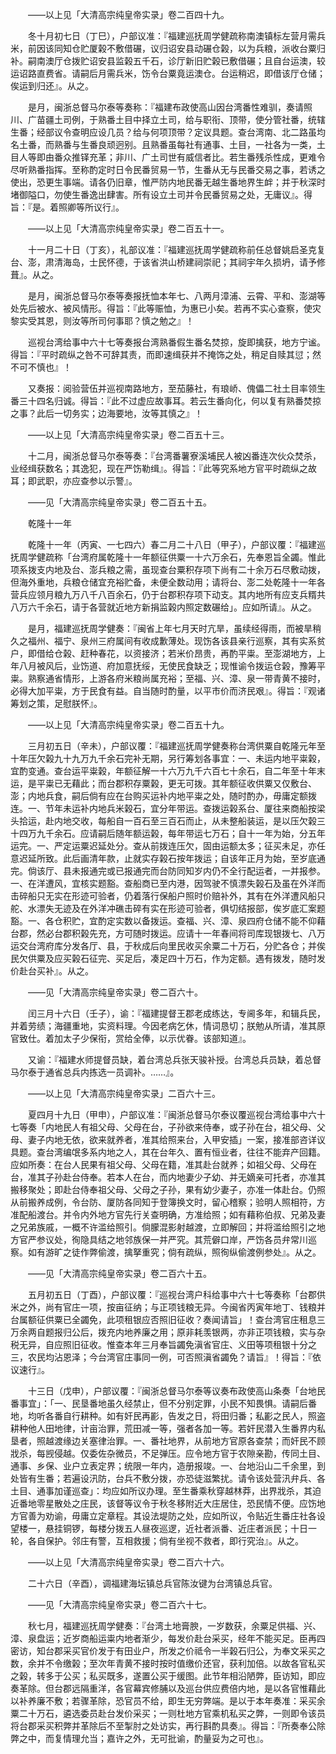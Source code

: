 <!-- { "loadSidebar": true } -->
　　——以上见「大清高宗纯皇帝实录」卷二百四十九。 

　　冬十月初七日（丁巳），户部议准：『福建巡抚周学健疏称南澳镇标左营月需兵米，前因该同知仓贮厦榖不敷借碾，议归诏安县动碾仓榖，以为兵粮，派收台粟归补。嗣南澳厅仓拨贮诏安县监榖五千石，诊厅新旧贮榖已敷借碾；且自台运澳，较运诏路直费省。请嗣后月需兵米，饬令台粟竟运澳仓。台运稍迟，即借该厅仓储；俟运到归还』。从之。 

　　是月，闽浙总督马尔泰等奏称：『福建布政使高山因台湾番性难驯，奏请照川、广苗疆土司例，于熟番土目中择立土司，给与职衔、顶带，使分管社番，统辖生番；经部议令查明应设几员？给与何项顶带？定议具题。查台湾南、北二路虽均名土番，而熟番与生番良顽迥别。且熟番虽每社有通事、土目，一社各为一类，土目人等即由番众推铎充革；非川、广土司世有威信者比。若生番残杀性成，更难令尽听熟番指挥。至称酌定时日令民番贸易一节，生番从无与民番交易之事，若诱之使出，恐更生事端。请各仍旧章，惟严防内地民番无越生番地界生衅；并于秋深时堵御隘口，勿使生番逸出肆害。所有设立土司并令民番贸易之处，无庸议』。得旨：『是。着照卿等所议行』。 

　　——以上见「大清高宗纯皇帝实录」卷二百五十一。 

　　十一月二十日（丁亥），礼部议准：『福建巡抚周学健疏称前任总督姚启圣克复台、澎，肃清海岛，士民怀德，于该省洪山桥建祠崇祀；其祠宇年久损坍，请予修葺』。从之。 

　　是月，闽浙总督马尔泰等奏报抚恤本年七、八两月漳浦、云霄、平和、澎湖等处先后被水、被风情形。得旨：『此等赈恤，为惠已小矣。若再不实心查察，使灾黎实受其恩，则汝等所司何事耶？慎之勉之』！ 

　　巡视台湾给事中六十七等奏报台湾熟番假生番名焚掠，旋即擒获，地方宁谧。得旨：『平时疏纵之咎不可辞其责，而即速缉获并不掩饰之处，稍足自赎其愆；然不可不慎也』！ 

　　又奏报：阅验营伍并巡视南路地方，至茄藤社，有琅峤、傀儡二社土目率领生番三十四名归诚。得旨：『此不过虚应故事耳。若云生番向化，何以复有熟番焚掠之事？此后一切务实；边海要地，汝等其慎之』！ 

　　——以上见「大清高宗纯皇帝实录」卷二百五十三。 

　　十二月，闽浙总督马尔泰等奏：『台湾番薯寮溪埔民人被凶番连次伙众焚杀，业经缉获数名；其逸犯，现在严饬勒缉』。得旨：『此等究系地方官平时疏纵之故耳；即武职，亦应查参以示警』。 

　　——见「大清高宗纯皇帝实录」卷二百五十五。 

　　乾隆十一年 

　　乾隆十一年（丙寅、一七四六）春二月二十八日（甲子），户部议覆：『福建巡抚周学健疏称「台湾府属乾隆十一年额征供粟一十六万余石，先奉恩旨全蠲。惟此项系拨支内地及台、澎兵粮之需，虽现查台粟积存项下尚有二十余万石尽敷动拨，但海外重地，兵粮仓储宜充裕贮备，未便全数动用；请将台、澎二处乾隆十一年各营兵应领月粮九万八千八百余石，仍于台郡积存项下动支。其内地所有应支兵糈共八万六千余石，请于各营就近地方新捐监榖内照定数碾给」。应如所请』。从之。 

　　是月，福建巡抚周学健奏：『闽省上年七月天时亢旱，虽续经得雨，而被旱稍久之福州、福宁、泉州三府属间有收成歉薄处。现饬各该县亲行巡察，其有实系贫户，即借给仓榖、赶种春花，以资接济；若米价昂贵，再酌平粜。至澎湖地方，上年八月被风后，业饬道、府加意抚绥，无使民食缺乏；现惟谕令拨运仓榖，豫筹平粜。熟察通省情形，上游各府米粮尚属充裕；至福、兴、漳、泉一带青黄不接时，必得大加平粜，方于民食有益。自当随时酌量，以平市价而济民艰』。得旨：『观诸筹划之策，足慰朕怀』。 

　　——以上见「大清高宗纯皇帝实录」卷二百五十九。 

　　三月初五日（辛未），户部议覆：『福建巡抚周学健奏称台湾供粟自乾隆元年至十年压欠榖九十九万九千余石完补无期，另行筹划各事宜：一、未运内地平粜榖，宜酌变通。查台运平粜榖，年额征解一十六万九千六百七十余石，自二年至十年末运，是平粜已无藉此；而台郡积存粟榖，更无可拨。其年额征收供粟又仅敷台、澎；内地兵食，嗣后倘有应在台购买运补内地平粜之处，随时酌办，毋庸定额拨连。一、节年未运补内地兵米榖石，宜分年带运。查拨运榖系台、厦往来商船按梁头拾运，赴内地交收，每船自一百石至三百石而止，从未整船装运，是以压欠榖三十四万九千余石。应请嗣后随年额运榖，每年带运七万石；自十一年为始，分五年运完。一、严定运粟迟延处分。查从前拨连压欠，固由运额太多；征买未足，亦任意迟延所致。此后画清年款，止就实存榖石按年拨运；自该年正月为始，至岁底通完。倘该厅、县未报通完或已报通完而台防同知岁内仍不全行配运者，一并报参。一、在洋遭风，宜核实题豁。查船商已至内港，因驾驶不慎漂失榖石及虽在外洋而击碎船只无实在形迹可验者，仍着落行保船户照时价赔补外，其有在外洋遭风船只舵、水漂失无迹及在外洋冲礁击碎有实在形迹可验者，俱切结报部，俟岁底汇案题豁。一、各仓积贮，宜酌定实数以备拨运。查福、兴、漳、泉四府仓储不能不仰藉台郡，然必台郡积榖先充，方可随时拨运。应请十一年春间将司库现银拨七、八万运交台湾府库分发各厅、县，于秋成后向里民收买余粟二十万石，分贮各仓；并俟民欠供粟及应买榖石征完、买足后，凑足四十万石，作为定额。遇有拨发，随时发价赴台买补』。从之。 

　　——见「大清高宗纯皇帝实录」卷二百六十。 

　　闰三月十六日（壬子），谕：『福建提督王郡老成练达，专阃多年，和辑兵民，并着劳绩；海疆重地，实资料理。今因老病乞休，情词恳切；朕勉从所请，准其原官致仕。着加太子少保衔，赏给全俸，以示优眷。该部知道』。 

　　又谕：『福建水师提督员缺，着台湾总兵张天骏补授。台湾总兵员缺，着总督马尔泰于通省总兵内拣选一员调补。……』。 

　　——以上见「大清高宗纯皇帝实录」二百六十三。 

　　夏四月十九日（甲申），户部议准：『闽浙总督马尔泰议覆巡视台湾给事中六十七等奏「内地民人有祖父母、父母在台，子孙欲来侍奉，或子孙在台，祖父母、父母、妻子内地无依，欲来就养者，准其给照来台，入甲安插」一案，接准部咨详议具题。查台湾编氓多系内地之人，其在台年久、置有恒业者，往往不能弃产回籍。应如所奏：在台人民果有祖父母、父母在籍，准其赴台就养；如祖父母、父母在台，准其子孙赴台侍奉。若本人在台，而内地妻少子幼、并无嫡亲可托者，亦准其搬移聚处；即赴台侍奉祖父母、父母之子孙，果有幼少妻子，亦准一体赴台。仍照从前搬养成例，令台防、厦防各同知于登簿换文时，留心稽察；验明人照相符，方准配船渡台。并令内外地方官先行关查明确，方准给照；如有藉称伯叔、兄弟及妻之兄弟族戚，一概不许滥给照引。倘朦混影射越渡，立即解回；并将滥给照引之地方官严参议处，徇隐具结之地邻族保一并严究。其荒僻口岸，严饬各员弁常川巡察。如有游旷之徒作弊偷渡，擒拏重究；倘有疏纵，照徇纵偷渡例参处』。从之。 

　　——见「大清高宗纯皇帝实录」卷二百六十五。 

　　五月初五日（丁酉），户部议覆：『巡视台湾户科给事中六十七等奏称「台郡供米之外，尚有官庄一项，按亩征纳；与正项钱粮无异。今闽省丙寅年地丁、钱粮并台属额征供粟已全蠲免，此项租银应否照旧征收？奏闻请旨」！查台湾官庄租息三万余两自题报归公后，拨充内地养廉之用；原非耗羡银两，亦非正项钱粮，实与杂税无异，自应照旧征收。惟查本年三月奉旨蠲免滇省官庄、义田等项租银十分之三，农民均沾恩泽；今台湾官庄事同一例，可否照滇省蠲免？请旨』！得旨：『依议速行』。 

　　十三日（戊申），户部议覆：『闽浙总督马尔泰等议奏布政使高山条奏「台地民番事宜」：「一、民垦番地虽久经禁止，但不分别定罪，小民不知畏惧。请嗣后番地，均听各番自行耕种。如有奸民再彲，告发之日，将田归番；私彲之民人，照盗耕种他人田地律，计亩治罪，荒田减一等，强者各加一等。若奸民潜入生番界内私垦者，照越渡缘边关塞律治罪。一、番社地界，从前地方官原各查禁；而奸民不顾戕杀，每觊侵越。仅委佐杂微员，不足弹压。应令地方官于农隙亲勘，传同土目、通事、乡保、业户立表定界；统限一年内，造册报竣。一、台地沿山二千余里，到处皆有生番；若遍设汛防，台兵不敷分拨，亦恐徒滋繁扰。请令该处营汛弁兵、各土目、通事加谨巡查」：均应如所议办理。至生番乘秋穿越林莽，出界戕杀，其迫近番地零星散处之庄民，该督等议令于秋冬移附近大庄居住，恐民情不便。应饬地方官善为劝谕，毋庸立定章程。其设法堤防之处，应如所议，令贴近生番庄社各设望楼一，悬挂铜锣，每楼分拨五人昼夜巡逻，近社者派番、近庄者派民；十日一轮，各自保护。邻庄有警，互相救援；倘有坐视不救者，即行究治』。从之。 

　　——以上见「大清高宗纯皇帝实录」卷二百六十六。 

　　二十六日（辛酉），调福建海坛镇总兵官陈汝键为台湾镇总兵官。 

　　——见「大清高宗纯皇帝实录」卷二百六十七。 

　　秋七月，福建巡抚周学健奏：『台湾土地膏腴，一岁数获，余粟足供福、兴、漳、泉盘运；近岁商船运粜内地者渐少，每发价赴台采买，经年不能买足。臣再四密访，知台郡采买官价发于有田业户，所发之价祗令一半榖石归公，为奉文采买之数，余并不令缴榖；至次年青黄不接时按时值缴价还官，获利加倍。以故各官私买之榖，转多于公买；私买既多，遂置公买于缓图。此节年相沿陋弊，臣访知，即应奏革除。但台郡远隔重洋，各官幕宾修脯以及巡台供应费倍内地，是以各官惟藉此以补养廉不敷；若骤革除，恐官员不给，即生无穷弊端。是以于本年奏准：采买余粟二十万石，遴选委员赴台发价采买；一则杜地方官乘机私买之弊，一则即令该员将台郡采买积弊并革除后不至掣肘之处访实，再行斟酌具奏』。得旨：『所奏奉公除弊之中，而复情理允当；嘉许之外，无可批谕，酌量妥为之可也』。 

